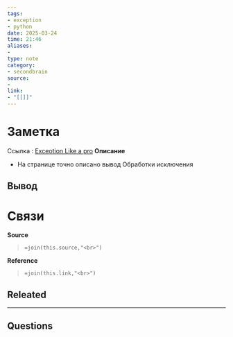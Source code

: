 ```yaml
---
tags: 
- exception
- python
date: 2025-03-24
time: 21:46
aliases: 
-
type: note
category: 
- secondbrain
source: 
-
link: 
- "[[]]"
---
```

# Заметка
Ссылка : [Exceotion Like a pro](https://guicommits.com/handling-exceptions-in-python-like-a-pro/)
**Описание**
- На странице точно описано вывод Обработки исключения

**Вывод**
-  

# Связи

**Source**
>`=join(this.source,"<br>")`

**Reference**
>`=join(this.link,"<br>")`


**Releated**
-

---

**Questions**
-